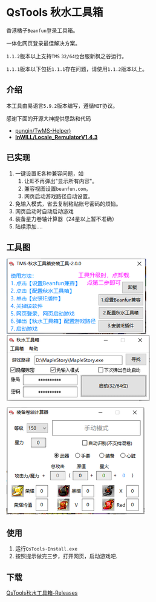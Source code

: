 # QsTools 秋水工具箱

香港橘子`Beanfun`登录工具箱。

一体化网页登录最佳解决方案。

`1.1.2`版本以上支持`TMS` `32/64位`台服新枫之谷运行。

`1.1.1`版本以下包括`1.1.1`存在问题，请使用`1.1.2`版本以上。

## 介绍

本工具由易语言`5.9.2`版本编写，遵循`MIT`协议。

感谢下面的开源大神提供思路和代码

- [pungin/TwMS-Helper)](https://github.com/pungin/TwMS-Helper)
- [**InWILL/Locale_RemulatorV1.4.3**](https://github.com/InWILL/Locale_Remulator)



## 已实现

1. 一键设置IE各种兼容问题，如
   1. 让IE不再弹出"显示所有内容"。
   2. 兼容视图设置`beanfun.com`。
   3. 网页启动游戏路径自动设置。
2. 免输入模式，省去复制粘贴账号密码的烦恼。
3. 网页启动时自动启动游戏
4. 装备星力卷轴计算器（24星以上暂不准确）
5. 陆续添加....




## 工具图
![img](./img1.png)
![img](./img2.png)

![](./img3.png)

## 使用

1. 运行`QsTools-Install.exe`
2. 按照提示做完三步，打开网页，启动游戏吧.

## 下载

[QsTools秋水工具箱-Releases](https://github.com/starmcc/QsTools/releases)